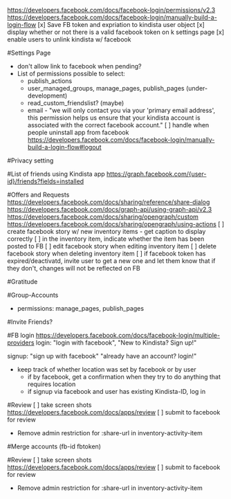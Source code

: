 https://developers.facebook.com/docs/facebook-login/permissions/v2.3
https://developers.facebook.com/docs/facebook-login/manually-build-a-login-flow
[x] Save FB token and expriation to kindista user object
[x] display whether or not there is a valid facebook token on k settings page
[x] enable users to unlink kindista w/ facebook

#Settings Page
 - don't allow link to facebook when pending?
 - List of permissions possible to select:
   - publish_actions
    - user_managed_groups, manage_pages, publish_pages (under-development)
    - read_custom_friendslist? (maybe)
    - email - "we will only contact you via your 'primary email address',
               this permission helps us ensure that your kindista account
               is associated with the correct facebook account."
 [ ] handle when people uninstall app from facebook
 https://developers.facebook.com/docs/facebook-login/manually-build-a-login-flow#logout

#Privacy setting

#List of friends using Kindista app
https://graph.facebook.com/{user-id}/friends?fields=installed

#Offers and Requests
https://developers.facebook.com/docs/sharing/reference/share-dialog
https://developers.facebook.com/docs/graph-api/using-graph-api/v2.3
https://developers.facebook.com/docs/sharing/opengraph/custom
https://developers.facebook.com/docs/sharing/opengraph/using-actions
[ ] create facebook story w/ new inventory items
    - get caption to display correctly
[ ] in the inventory item, indicate whether the item has been posted to FB
[ ] edit facebook story when editing inventory item
[ ] delete facebook story when deleting inventory item
[ ] if facebook token has expired/deactivatd, invite user to get a new one and let them know that if they don't, changes will not be reflected on FB

#Gratitude


#Group-Accounts
- permissions:
    manage_pages, publish_pages

#Invite Friends?

#FB login
https://developers.facebook.com/docs/facebook-login/multiple-providers
login: "login with facebook", "New to Kindista? Sign up!" 

signup: "sign up with facebook" "already have an account? login!"
 - keep track of whether location was set by facebook or by user
   - if by facebook, get a confirmation when they try to do anything that requires location
   - if signup via facebook and user has existing Kindista-ID, log in


#Review
[ ] take screen shots
https://developers.facebook.com/docs/apps/review
[ ] submit to facebook for review

- Remove admin restriction for :share-url in inventory-activity-item


#Merge accounts (fb-id fbtoken)

#Review
[ ] take screen shots
https://developers.facebook.com/docs/apps/review
[ ] submit to facebook for review

- Remove admin restriction for :share-url in inventory-activity-item

